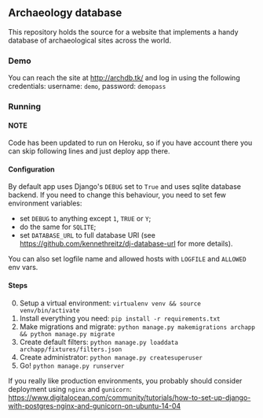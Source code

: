 ## Archaeology database

This repository holds the source for a website that implements a handy database of archaeological sites across the world. 

### Demo
You can reach the site at http://archdb.tk/ and log in using the following credentials:
username: `demo`, password: `demopass`

### Running

#### NOTE
Code has been updated to run on Heroku, so if you have account there you can
skip following lines and just deploy app there.

#### Configuration
By default app uses Django's `DEBUG` set to `True` and uses sqlite database
backend. If you need to change this behaviour, you need to set few environment
variables:

* set `DEBUG` to anything except `1`, `TRUE` or `Y`;
* do the same for `SQLITE`;
* set `DATABASE_URL` to full database URI (see https://github.com/kennethreitz/dj-database-url for more details).

You can also set logfile name and allowed hosts with `LOGFILE` and `ALLOWED` env vars.

#### Steps
0. Setup a virtual environment: `virtualenv venv && source venv/bin/activate`
1. Install everything you need: `pip install -r requirements.txt`
3. Make migrations and migrate: `python manage.py makemigrations archapp && python manage.py migrate`
4. Create default filters: `python manage.py loaddata archapp/fixtures/filters.json`
5. Create administrator: `python manage.py createsuperuser`
6. Go! `python manage.py runserver`

If you really like production environments, you probably should consider deployment using `nginx` and `gunicorn`:
https://www.digitalocean.com/community/tutorials/how-to-set-up-django-with-postgres-nginx-and-gunicorn-on-ubuntu-14-04

